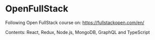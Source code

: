 # OpenFullStack

Following Open FullStack course on: https://fullstackopen.com/en/

Contents: React, Redux, Node.js, MongoDB, GraphQL and TypeScript

